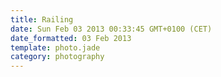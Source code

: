 ```yaml
---
title: Railing
date: Sun Feb 03 2013 00:33:45 GMT+0100 (CET)
date_formatted: 03 Feb 2013
template: photo.jade
category: photography
---
```

